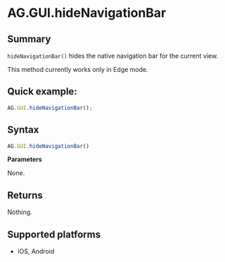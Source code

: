 # AG.GUI.hideNavigationBar

## Summary
`hideNavigationBar()` hides the native navigation bar for the current view.

This method currently works only in Edge mode.

## Quick example:
```javascript
AG.GUI.hideNavigationBar();
```

## Syntax
```javascript
AG.GUI.hideNavigationBar()
```

**Parameters**

None.

## Returns
Nothing.

## Supported platforms
* iOS, Android